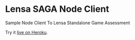 # Lensa SAGA Node Client

Sample Node Client To Lensa Standalone Game Assessment

Try it [live on Heroku](https://lensasaga.herokuapp.com/).

